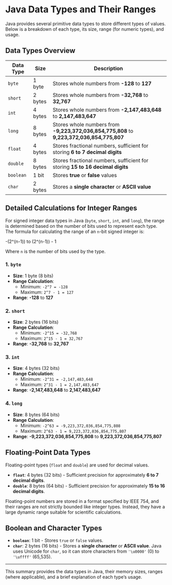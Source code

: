 # Java Data Types and Their Ranges

Java provides several primitive data types to store different types of values. Below is a breakdown of each type, its size, range (for numeric types), and usage.

## Data Types Overview

| Data Type | Size      | Description                                                                                                  |
|-----------|-----------|--------------------------------------------------------------------------------------------------------------|
| `byte`    | 1 byte    | Stores whole numbers from **-128** to **127**                                                                |
| `short`   | 2 bytes   | Stores whole numbers from **-32,768** to **32,767**                                                          |
| `int`     | 4 bytes   | Stores whole numbers from **-2,147,483,648** to **2,147,483,647**                                            |
| `long`    | 8 bytes   | Stores whole numbers from **-9,223,372,036,854,775,808** to **9,223,372,036,854,775,807**                    |
| `float`   | 4 bytes   | Stores fractional numbers, sufficient for storing **6 to 7 decimal digits**                                  |
| `double`  | 8 bytes   | Stores fractional numbers, sufficient for storing **15 to 16 decimal digits**                                |
| `boolean` | 1 bit     | Stores **true** or **false** values                                                                          |
| `char`    | 2 bytes   | Stores a **single character** or **ASCII value**                                                             |

## Detailed Calculations for Integer Ranges

For signed integer data types in Java (`byte`, `short`, `int`, and `long`), the range is determined based on the number of bits used to represent each type. The formula for calculating the range of an `n`-bit signed integer is:

-(2^(n-1)) to (2^(n-1)) - 1

Where `n` is the number of bits used by the type.

### 1. `byte`
- **Size**: 1 byte (8 bits)
- **Range Calculation**:
  - Minimum: `-2^7 = -128`
  - Maximum: `2^7 - 1 = 127`
- **Range**: **-128** to **127**

### 2. `short`
- **Size**: 2 bytes (16 bits)
- **Range Calculation**:
  - Minimum: `-2^15 = -32,768`
  - Maximum: `2^15 - 1 = 32,767`
- **Range**: **-32,768** to **32,767**

### 3. `int`
- **Size**: 4 bytes (32 bits)
- **Range Calculation**:
  - Minimum: `-2^31 = -2,147,483,648`
  - Maximum: `2^31 - 1 = 2,147,483,647`
- **Range**: **-2,147,483,648** to **2,147,483,647**

### 4. `long`
- **Size**: 8 bytes (64 bits)
- **Range Calculation**:
  - Minimum: `-2^63 = -9,223,372,036,854,775,808`
  - Maximum: `2^63 - 1 = 9,223,372,036,854,775,807`
- **Range**: **-9,223,372,036,854,775,808** to **9,223,372,036,854,775,807**

## Floating-Point Data Types

Floating-point types (`float` and `double`) are used for decimal values.

- **`float`**: 4 bytes (32 bits) - Sufficient precision for approximately **6 to 7 decimal digits**.
- **`double`**: 8 bytes (64 bits) - Sufficient precision for approximately **15 to 16 decimal digits**.

Floating-point numbers are stored in a format specified by IEEE 754, and their ranges are not strictly bounded like integer types. Instead, they have a large dynamic range suitable for scientific calculations.

## Boolean and Character Types

- **`boolean`**: 1 bit - Stores `true` or `false` values.
- **`char`**: 2 bytes (16 bits) - Stores a **single character** or **ASCII value**. Java uses Unicode for `char`, so it can store characters from `'\u0000'` (0) to `'\uffff'` (65,535).

---

This summary provides the data types in Java, their memory sizes, ranges (where applicable), and a brief explanation of each type’s usage.



